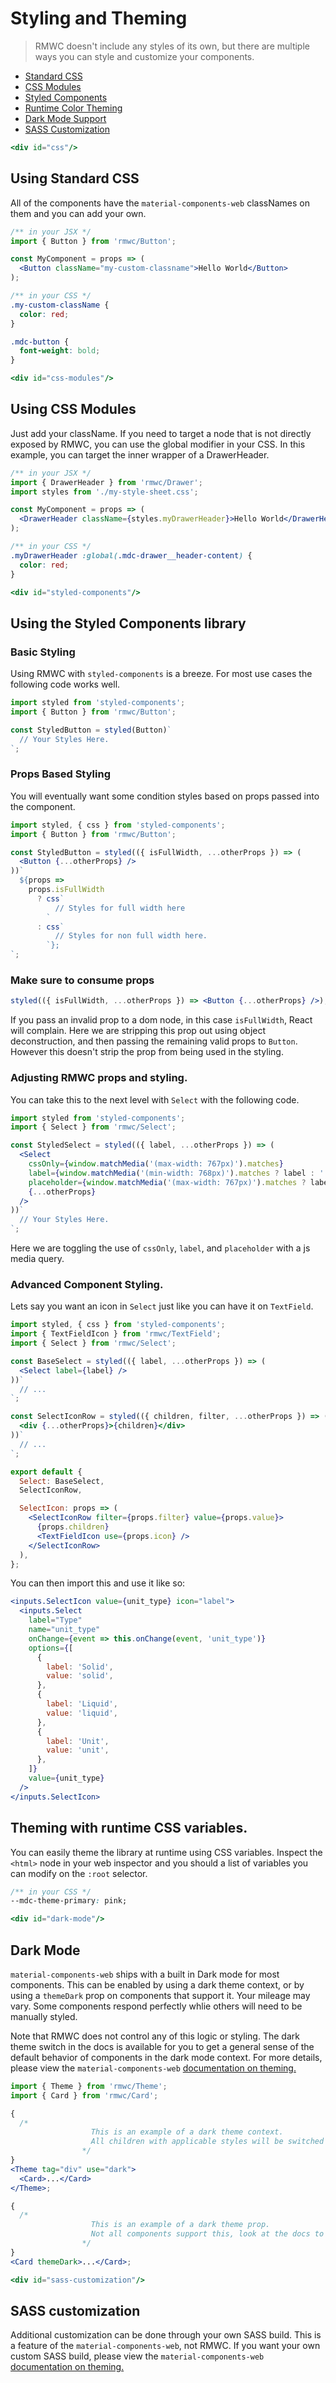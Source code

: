 # Styling and Theming

> RMWC doesn't include any styles of its own, but there are multiple ways you can style and customize your components.

* [Standard CSS](#css)
* [CSS Modules](#css-modules)
* [Styled Components](#styled-components)
* [Runtime Color Theming](#runtime-color-theming)
* [Dark Mode Support](#dark-mode)
* [SASS Customization](#sass-customization)

```jsx renderOnly
<div id="css"/>
```

## Using Standard CSS

All of the components have the `material-components-web` classNames on them and you can add your own.

```jsx
/** in your JSX */
import { Button } from 'rmwc/Button';

const MyComponent = props => (
  <Button className="my-custom-classname">Hello World</Button>
);
```

```css
/** in your CSS */
.my-custom-className {
  color: red;
}

.mdc-button {
  font-weight: bold;
}
```

```jsx renderOnly
<div id="css-modules"/>
```

## Using CSS Modules

Just add your className. If you need to target a node that is not directly exposed by RMWC, you can use the global modifier in your CSS. In this example, you can target the inner wrapper of a DrawerHeader.

```jsx
/** in your JSX */
import { DrawerHeader } from 'rmwc/Drawer';
import styles from './my-style-sheet.css';

const MyComponent = props => (
  <DrawerHeader className={styles.myDrawerHeader}>Hello World</DrawerHeader>
);
```

```css
/** in your CSS */
.myDrawerHeader :global(.mdc-drawer__header-content) {
  color: red;
}
```

```jsx renderOnly
<div id="styled-components"/>
```

## Using the Styled Components library

### Basic Styling

Using RMWC with `styled-components` is a breeze. For most use cases the following code works well.

```jsx
import styled from 'styled-components';
import { Button } from 'rmwc/Button';

const StyledButton = styled(Button)`
  // Your Styles Here.
`;
```

### Props Based Styling

You will eventually want some condition styles based on props passed into the component.

```jsx
import styled, { css } from 'styled-components';
import { Button } from 'rmwc/Button';

const StyledButton = styled(({ isFullWidth, ...otherProps }) => (
  <Button {...otherProps} />
))`
  ${props =>
    props.isFullWidth
      ? css`
          // Styles for full width here
        `
      : css`
          // Styles for non full width here.
        `};
`;
```

### Make sure to consume props

```jsx
styled(({ isFullWidth, ...otherProps }) => <Button {...otherProps} />);
```

If you pass an invalid prop to a dom node, in this case `isFullWidth`, React will complain. Here we are stripping this prop out using object deconstruction, and then passing the remaining valid props to `Button`. However this doesn't strip the prop from being used in the styling.

### Adjusting RMWC props and styling.

You can take this to the next level with `Select` with the following code.

```jsx
import styled from 'styled-components';
import { Select } from 'rmwc/Select';

const StyledSelect = styled(({ label, ...otherProps }) => (
  <Select
    cssOnly={window.matchMedia('(max-width: 767px)').matches}
    label={window.matchMedia('(min-width: 768px)').matches ? label : ''}
    placeholder={window.matchMedia('(max-width: 767px)').matches ? label : ''}
    {...otherProps}
  />
))`
  // Your Styles Here.
`;
```

Here we are toggling the use of `cssOnly`, `label`, and `placeholder` with a js media query.

### Advanced Component Styling.

Lets say you want an icon in `Select` just like you can have it on `TextField`.

```jsx
import styled, { css } from 'styled-components';
import { TextFieldIcon } from 'rmwc/TextField';
import { Select } from 'rmwc/Select';

const BaseSelect = styled(({ label, ...otherProps }) => (
  <Select label={label} />
))`
  // ...
`;

const SelectIconRow = styled(({ children, filter, ...otherProps }) => (
  <div {...otherProps}>{children}</div>
))`
  // ...
`;

export default {
  Select: BaseSelect,
  SelectIconRow,

  SelectIcon: props => (
    <SelectIconRow filter={props.filter} value={props.value}>
      {props.children}
      <TextFieldIcon use={props.icon} />
    </SelectIconRow>
  ),
};
```

You can then import this and use it like so:

```jsx
<inputs.SelectIcon value={unit_type} icon="label">
  <inputs.Select
    label="Type"
    name="unit_type"
    onChange={event => this.onChange(event, 'unit_type')}
    options={[
      {
        label: 'Solid',
        value: 'solid',
      },
      {
        label: 'Liquid',
        value: 'liquid',
      },
      {
        label: 'Unit',
        value: 'unit',
      },
    ]}
    value={unit_type}
  />
</inputs.SelectIcon>
```

## Theming with runtime CSS variables.

You can easily theme the library at runtime using CSS variables. Inspect the `<html>` node in your web inspector and you should a list of variables you can modify on the `:root` selector.

```css
/** in your CSS */
--mdc-theme-primary: pink;
```

```jsx renderOnly
<div id="dark-mode"/>
```

## Dark Mode

`material-components-web` ships with a built in Dark mode for most components. This can be enabled by using a dark theme context, or by using a `themeDark` prop on components that support it. Your mileage may vary. Some components respond perfectly whlie others will need to be manually styled.

Note that RMWC does not control any of this logic or styling. The dark theme switch in the docs is available for you to get a general sense of the default behavior of components in the dark mode context. For more details, please view the `material-components-web` [documentation on theming.](https://material.io/components/web/docs/theming/)

```jsx
import { Theme } from 'rmwc/Theme';
import { Card } from 'rmwc/Card';

{
  /*
                  This is an example of a dark theme context.
                  All children with applicable styles will be switched to dark mode
                */
}
<Theme tag="div" use="dark">
  <Card>...</Card>
</Theme>;

{
  /*
                  This is an example of a dark theme prop.
                  Not all components support this, look at the docs to see which ones.
                */
}
<Card themeDark>...</Card>;
```

```jsx renderOnly
<div id="sass-customization"/>
```

## SASS customization

Additional customization can be done through your own SASS build. This is a feature of the `material-components-web`, not RMWC. If you want your own custom SASS build, please view the `material-components-web` [documentation on theming.](https://material.io/components/web/docs/theming/)
